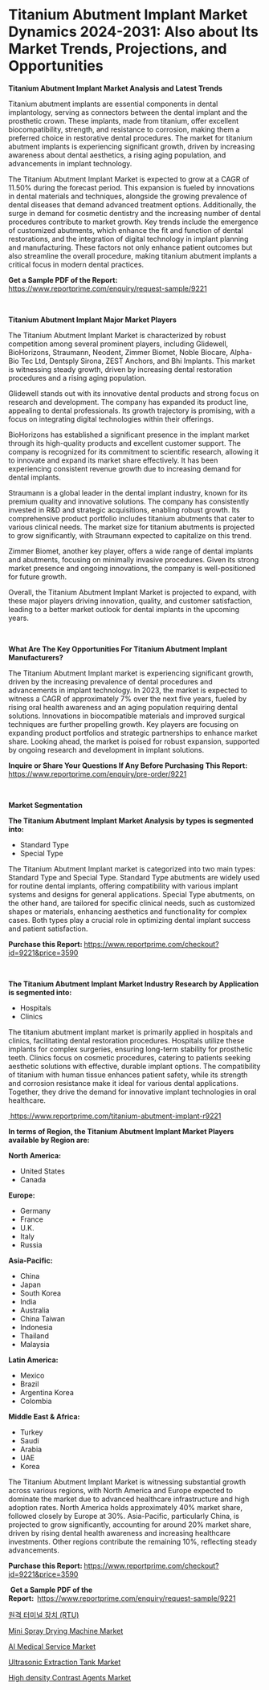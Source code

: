 <p><h1>Titanium Abutment Implant Market Dynamics 2024-2031: Also about Its Market Trends, Projections, and Opportunities</h1></p><p><strong>Titanium Abutment Implant Market Analysis and Latest Trends</strong></p>
<p><p>Titanium abutment implants are essential components in dental implantology, serving as connectors between the dental implant and the prosthetic crown. These implants, made from titanium, offer excellent biocompatibility, strength, and resistance to corrosion, making them a preferred choice in restorative dental procedures. The market for titanium abutment implants is experiencing significant growth, driven by increasing awareness about dental aesthetics, a rising aging population, and advancements in implant technology.</p><p>The Titanium Abutment Implant Market is expected to grow at a CAGR of 11.50% during the forecast period. This expansion is fueled by innovations in dental materials and techniques, alongside the growing prevalence of dental diseases that demand advanced treatment options. Additionally, the surge in demand for cosmetic dentistry and the increasing number of dental procedures contribute to market growth. Key trends include the emergence of customized abutments, which enhance the fit and function of dental restorations, and the integration of digital technology in implant planning and manufacturing. These factors not only enhance patient outcomes but also streamline the overall procedure, making titanium abutment implants a critical focus in modern dental practices.</p></p>
<p><strong>Get a Sample PDF of the Report:&nbsp;</strong> <a href="https://www.reportprime.com/enquiry/request-sample/9221">https://www.reportprime.com/enquiry/request-sample/9221</a></p>
<p>&nbsp;</p>
<p><strong>Titanium Abutment Implant Major Market Players</strong></p>
<p><p>The Titanium Abutment Implant Market is characterized by robust competition among several prominent players, including Glidewell, BioHorizons, Straumann, Neodent, Zimmer Biomet, Noble Biocare, Alpha-Bio Tec Ltd, Dentsply Sirona, ZEST Anchors, and Bhi Implants. This market is witnessing steady growth, driven by increasing dental restoration procedures and a rising aging population.</p><p>Glidewell stands out with its innovative dental products and strong focus on research and development. The company has expanded its product line, appealing to dental professionals. Its growth trajectory is promising, with a focus on integrating digital technologies within their offerings.</p><p>BioHorizons has established a significant presence in the implant market through its high-quality products and excellent customer support. The company is recognized for its commitment to scientific research, allowing it to innovate and expand its market share effectively. It has been experiencing consistent revenue growth due to increasing demand for dental implants.</p><p>Straumann is a global leader in the dental implant industry, known for its premium quality and innovative solutions. The company has consistently invested in R&D and strategic acquisitions, enabling robust growth. Its comprehensive product portfolio includes titanium abutments that cater to various clinical needs. The market size for titanium abutments is projected to grow significantly, with Straumann expected to capitalize on this trend.</p><p>Zimmer Biomet, another key player, offers a wide range of dental implants and abutments, focusing on minimally invasive procedures. Given its strong market presence and ongoing innovations, the company is well-positioned for future growth.</p><p>Overall, the Titanium Abutment Implant Market is projected to expand, with these major players driving innovation, quality, and customer satisfaction, leading to a better market outlook for dental implants in the upcoming years.</p></p>
<p>&nbsp;</p>
<p><strong>What Are The Key Opportunities For Titanium Abutment Implant Manufacturers?</strong></p>
<p><p>The Titanium Abutment Implant market is experiencing significant growth, driven by the increasing prevalence of dental procedures and advancements in implant technology. In 2023, the market is expected to witness a CAGR of approximately 7% over the next five years, fueled by rising oral health awareness and an aging population requiring dental solutions. Innovations in biocompatible materials and improved surgical techniques are further propelling growth. Key players are focusing on expanding product portfolios and strategic partnerships to enhance market share. Looking ahead, the market is poised for robust expansion, supported by ongoing research and development in implant solutions.</p></p>
<p><strong>Inquire or Share Your Questions If Any Before Purchasing This Report:</strong> <a href="https://www.reportprime.com/enquiry/pre-order/9221">https://www.reportprime.com/enquiry/pre-order/9221</a></p>
<p>&nbsp;</p>
<p><strong>Market Segmentation</strong></p>
<p><strong>The Titanium Abutment Implant Market Analysis by types is segmented into:</strong></p>
<p><ul><li>Standard Type</li><li>Special Type</li></ul></p>
<p><p>The Titanium Abutment Implant market is categorized into two main types: Standard Type and Special Type. Standard Type abutments are widely used for routine dental implants, offering compatibility with various implant systems and designs for general applications. Special Type abutments, on the other hand, are tailored for specific clinical needs, such as customized shapes or materials, enhancing aesthetics and functionality for complex cases. Both types play a crucial role in optimizing dental implant success and patient satisfaction.</p></p>
<p><strong>Purchase this Report:&nbsp;</strong><a href="https://www.reportprime.com/checkout?id=9221&price=3590">https://www.reportprime.com/checkout?id=9221&price=3590</a></p>
<p>&nbsp;</p>
<p><strong>The Titanium Abutment Implant Market Industry Research by Application is segmented into:</strong></p>
<p><ul><li>Hospitals</li><li>Clinics</li></ul></p>
<p><p>The titanium abutment implant market is primarily applied in hospitals and clinics, facilitating dental restoration procedures. Hospitals utilize these implants for complex surgeries, ensuring long-term stability for prosthetic teeth. Clinics focus on cosmetic procedures, catering to patients seeking aesthetic solutions with effective, durable implant options. The compatibility of titanium with human tissue enhances patient safety, while its strength and corrosion resistance make it ideal for various dental applications. Together, they drive the demand for innovative implant technologies in oral healthcare.</p></p>
<p><a href="https://www.reportprime.com/titanium-abutment-implant-r9221">&nbsp;https://www.reportprime.com/titanium-abutment-implant-r9221</a></p>
<p><strong>In terms of Region, the Titanium Abutment Implant Market Players available by Region are:</strong></p>
<p>
    <p> <strong> North America: </strong>
        <ul>
            <li>United States</li>
            <li>Canada</li>
        </ul>
        </p> 
    <p> <strong> Europe: </strong>
        <ul>
            <li>Germany</li>
            <li>France</li>
            <li>U.K.</li>
            <li>Italy</li>
            <li>Russia</li>
        </ul>
        </p> 
    <p> <strong> Asia-Pacific: </strong>
        <ul>
            <li>China</li>
            <li>Japan</li>
            <li>South Korea</li>
            <li>India</li>
            <li>Australia</li>
            <li>China Taiwan</li>
            <li>Indonesia</li>
            <li>Thailand</li>
            <li>Malaysia</li>
        </ul>
        </p> 
    <p> <strong> Latin America: </strong>
        <ul>
            <li>Mexico</li>
            <li>Brazil</li>
            <li>Argentina Korea</li>
            <li>Colombia</li>
        </ul>
        </p> 
    <p> <strong> Middle East & Africa: </strong>
        <ul>
            <li>Turkey</li>
            <li>Saudi</li>
            <li>Arabia</li>
            <li>UAE</li>
            <li>Korea</li>
        </ul>
    </p>
    </p>
<p><p>The Titanium Abutment Implant Market is witnessing substantial growth across various regions, with North America and Europe expected to dominate the market due to advanced healthcare infrastructure and high adoption rates. North America holds approximately 40% market share, followed closely by Europe at 30%. Asia-Pacific, particularly China, is projected to grow significantly, accounting for around 20% market share, driven by rising dental health awareness and increasing healthcare investments. Other regions contribute the remaining 10%, reflecting steady advancements.</p></p>
<p><strong>Purchase this Report: </strong><a href="https://www.reportprime.com/checkout?id=9221&price=3590">https://www.reportprime.com/checkout?id=9221&price=3590</a></p>
<p>&nbsp;<strong>Get a Sample PDF of the Report:&nbsp;&nbsp;</strong><a href="https://www.reportprime.com/enquiry/request-sample/9221">https://www.reportprime.com/enquiry/request-sample/9221</a></p>
<p><strong></strong></p>
<p><p><a href="https://medium.com/@joehodytkiewicz980/%EC%84%B8%EA%B3%84-remote-terminal-units-rtu-market-%EC%9D%80-2024%EC%97%90%EC%84%9C-2031%EB%A1%9C-%EC%97%B0%ED%8F%89%EA%B7%A0-%EC%A6%9D%EA%B0%80%EC%9C%A8%EC%9D%84-%EB%B3%B4%EC%9D%BC-%EA%B2%83%EC%9C%BC%EB%A1%9C-%EC%98%88%EC%83%81%EB%90%A9%EB%8B%88%EB%8B%A4-2dda0b5a85ec">원격 터미널 장치 (RTU)</a></p><p><a href="https://issuu.com/reportprime-2/docs/mini-spray-drying-machine-market-si_13ee183003d788">Mini Spray Drying Machine Market</a></p><p><a href="https://www.linkedin.com/pulse/strategic-market-insights-navigating-global-ai-medical-service-msmmf?trackingId=4W50q7wFT9S8JQDut4n%2BGw%3D%3D">AI Medical Service Market</a></p><p><a href="https://issuu.com/reportprime-2/docs/ultrasonic-extraction-tank-market-s_b40eb4f6d39b26">Ultrasonic Extraction Tank Market</a></p><p><a href="https://github.com/AngelaWalsh696/Market-Research-Report-List-1/blob/main/high-density-contrast-agents-market.md">High density Contrast Agents Market</a></p></p>
